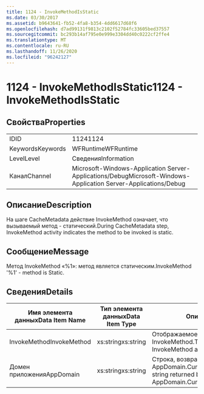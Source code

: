 ```yaml
---
title: 1124 - InvokeMethodIsStatic
ms.date: 03/30/2017
ms.assetid: b9643641-fb52-4fa8-b354-4dd6617d68f6
ms.openlocfilehash: d7ad99131f9813c2102f52784fc33605bed37557
ms.sourcegitcommit: bc293b14af795e0e999e3304dd40c0222cf2ffe4
ms.translationtype: MT
ms.contentlocale: ru-RU
ms.lasthandoff: 11/26/2020
ms.locfileid: "96242127"
---
```

# <a name="1124---invokemethodisstatic"></a><span data-ttu-id="8d540-102">1124 - InvokeMethodIsStatic</span><span class="sxs-lookup"><span data-stu-id="8d540-102">1124 - InvokeMethodIsStatic</span></span>

## <a name="properties"></a><span data-ttu-id="8d540-103">Свойства</span><span class="sxs-lookup"><span data-stu-id="8d540-103">Properties</span></span>  
  
|||  
|-|-|  
|<span data-ttu-id="8d540-104">ID</span><span class="sxs-lookup"><span data-stu-id="8d540-104">ID</span></span>|<span data-ttu-id="8d540-105">1124</span><span class="sxs-lookup"><span data-stu-id="8d540-105">1124</span></span>|  
|<span data-ttu-id="8d540-106">Keywords</span><span class="sxs-lookup"><span data-stu-id="8d540-106">Keywords</span></span>|<span data-ttu-id="8d540-107">WFRuntime</span><span class="sxs-lookup"><span data-stu-id="8d540-107">WFRuntime</span></span>|  
|<span data-ttu-id="8d540-108">Level</span><span class="sxs-lookup"><span data-stu-id="8d540-108">Level</span></span>|<span data-ttu-id="8d540-109">Сведения</span><span class="sxs-lookup"><span data-stu-id="8d540-109">Information</span></span>|  
|<span data-ttu-id="8d540-110">Канал</span><span class="sxs-lookup"><span data-stu-id="8d540-110">Channel</span></span>|<span data-ttu-id="8d540-111">Microsoft-Windows-Application Server-Applications/Debug</span><span class="sxs-lookup"><span data-stu-id="8d540-111">Microsoft-Windows-Application Server-Applications/Debug</span></span>|  
  
## <a name="description"></a><span data-ttu-id="8d540-112">Описание</span><span class="sxs-lookup"><span data-stu-id="8d540-112">Description</span></span>  

 <span data-ttu-id="8d540-113">На шаге CacheMetadata действие InvokeMethod означает, что вызываемый метод - статический.</span><span class="sxs-lookup"><span data-stu-id="8d540-113">During CacheMetadata step, InvokeMethod activity indicates the method to be invoked is static.</span></span>  
  
## <a name="message"></a><span data-ttu-id="8d540-114">Сообщение</span><span class="sxs-lookup"><span data-stu-id="8d540-114">Message</span></span>  

 <span data-ttu-id="8d540-115">Метод InvokeMethod «%1»: метод является статическим.</span><span class="sxs-lookup"><span data-stu-id="8d540-115">InvokeMethod '%1' - method is Static.</span></span>  
  
## <a name="details"></a><span data-ttu-id="8d540-116">Сведения</span><span class="sxs-lookup"><span data-stu-id="8d540-116">Details</span></span>  
  
|<span data-ttu-id="8d540-117">Имя элемента данных</span><span class="sxs-lookup"><span data-stu-id="8d540-117">Data Item Name</span></span>|<span data-ttu-id="8d540-118">Тип элемента данных</span><span class="sxs-lookup"><span data-stu-id="8d540-118">Data Item Type</span></span>|<span data-ttu-id="8d540-119">Описание</span><span class="sxs-lookup"><span data-stu-id="8d540-119">Description</span></span>|  
|--------------------|--------------------|-----------------|  
|<span data-ttu-id="8d540-120">InvokeMethod</span><span class="sxs-lookup"><span data-stu-id="8d540-120">InvokeMethod</span></span>|<span data-ttu-id="8d540-121">xs:string</span><span class="sxs-lookup"><span data-stu-id="8d540-121">xs:string</span></span>|<span data-ttu-id="8d540-122">Отображаемое имя действия InvokeMethod.</span><span class="sxs-lookup"><span data-stu-id="8d540-122">The display name of the InvokeMethod activity.</span></span>|  
|<span data-ttu-id="8d540-123">Домен приложения</span><span class="sxs-lookup"><span data-stu-id="8d540-123">AppDomain</span></span>|<span data-ttu-id="8d540-124">xs:string</span><span class="sxs-lookup"><span data-stu-id="8d540-124">xs:string</span></span>|<span data-ttu-id="8d540-125">Строка, возвращаемая AppDomain.CurrentDomain.FriendlyName.</span><span class="sxs-lookup"><span data-stu-id="8d540-125">The string returned by AppDomain.CurrentDomain.FriendlyName.</span></span>|
